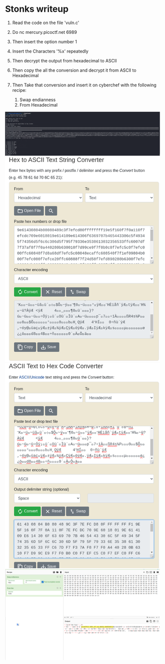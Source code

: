 # Stonks writeup

1. Read the code on the file 'vuln.c'

2. Do nc mercury.picoctf.net 6989

3. Then insert the option number 1

4. Insert the Characters '%x' repeatedly

3. Then decrypt the output from hexadecimal to ASCII

4. Then copy the all the conversion and decrypt it from ASCII to Hexadecimal

5. Then Take that conversion and insert it on cyberchef with the following recipe:
    1. Swap endianness
    2. From Hexadecimal

![Check image in folder](stonks.png "Solution image")
![Check image in folder](Image1.png "Solution image")
![Check image in folder](Image2.png "Solution image")
![Check image in folder](Image3.png "Solution image")